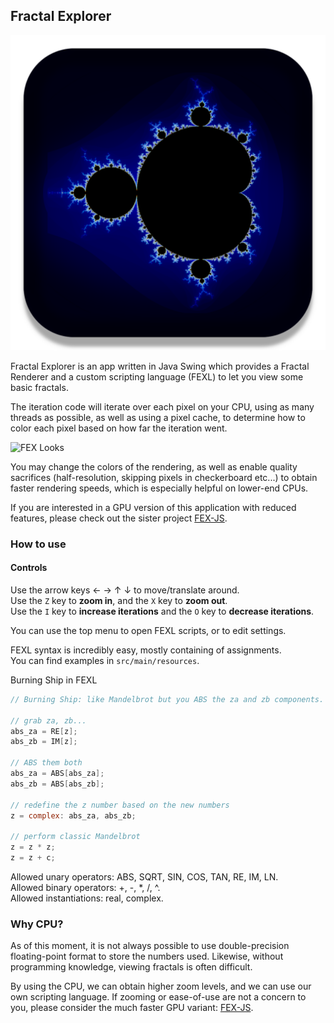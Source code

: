 ## Fractal Explorer

![FEX Logo](https://raw.githubusercontent.com/fishydarwin/FractalExplorer/ffitw/github_assets/icon.png)

Fractal Explorer is an app written in Java Swing which provides a Fractal Renderer and a custom scripting language (FEXL) to let you view some basic fractals.

The iteration code will iterate over each pixel on your CPU, using as many threads as possible, as well as using a pixel cache, to determine how to color each pixel based on how far the iteration went.

![FEX Looks]((https://raw.githubusercontent.com/fishydarwin/FractalExplorer/ffitw/github_assets/looks.png))

You may change the colors of the rendering, as well as enable quality sacrifices (half-resolution, skipping pixels in checkerboard etc...) to obtain faster rendering speeds, which is especially helpful on lower-end CPUs.

If you are interested in a GPU version of this application with reduced features, please check out the sister project [FEX-JS](https://www.github.com/fishydarwin/FractalExplorer-JS).

### How to use
#### Controls
Use the arrow keys ← → ↑ ↓ to move/translate around.  
Use the `Z` key to **zoom in**, and the `X` key to **zoom out**.  
Use the `I` key to **increase iterations** and the `O` key to **decrease iterations**.

You can use the top menu to open FEXL scripts, or to edit settings.

FEXL syntax is incredibly easy, mostly containing of assignments.  
You can find examples in `src/main/resources`.

Burning Ship in FEXL
```c
// Burning Ship: like Mandelbrot but you ABS the za and zb components.

// grab za, zb...
abs_za = RE[z];
abs_zb = IM[z];

// ABS them both
abs_za = ABS[abs_za];
abs_zb = ABS[abs_zb];

// redefine the z number based on the new numbers
z = complex: abs_za, abs_zb;

// perform classic Mandelbrot
z = z * z;
z = z + c;
```

Allowed unary operators: ABS, SQRT, SIN, COS, TAN, RE, IM, LN.  
Allowed binary operators: +, -, *, /, ^.  
Allowed instantiations: real, complex.

### Why CPU?

As of this moment, it is not always possible to use double-precision floating-point format to store the numbers used. Likewise, without programming knowledge, viewing fractals is often difficult.

By using the CPU, we can obtain higher zoom levels, and we can use our own scripting language. If zooming or ease-of-use are not a concern to you, please consider the much faster GPU variant: [FEX-JS](https://www.github.com/fishydarwin/FractalExplorer-JS).